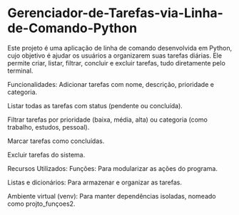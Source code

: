 # Gerenciador-de-Tarefas-via-Linha-de-Comando-Python
Este projeto é uma aplicação de linha de comando desenvolvida em Python, cujo objetivo é ajudar os usuários a organizarem suas tarefas diárias. Ele permite criar, listar, filtrar, concluir e excluir tarefas, tudo diretamente pelo terminal.

Funcionalidades:
Adicionar tarefas com nome, descrição, prioridade e categoria.

Listar todas as tarefas com status (pendente ou concluída).

Filtrar tarefas por prioridade (baixa, média, alta) ou categoria (como trabalho, estudos, pessoal).

Marcar tarefas como concluídas.

Excluir tarefas do sistema.

Recursos Utilizados:
Funções: Para modularizar as ações do programa.

Listas e dicionários: Para armazenar e organizar as tarefas.

Ambiente virtual (venv): Para manter dependências isoladas, nomeado como projto_funçoes2.
